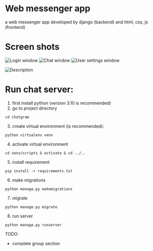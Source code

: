 # Web messenger app
a web messenger app developed by django (backend) and html, css, js (frontend)

# Screen shots
![Login window](https://github.com/user-attachments/assets/fd3a8ebd-f1ce-49ba-86c1-cf3df5218159)
![Chat window](https://github.com/user-attachments/assets/6446b417-3b24-4174-a37b-7a07f0ebf9ca)
![User settings window](https://github.com/user-attachments/assets/437b9815-2bfd-4b8d-8073-fe50be9ce8d0)

<img src="https://github.com/user-attachments/assets/fd3a8ebd-f1ce-49ba-86c1-cf3df5218159" alt="Description" loading="lazy" />




# Run chat server:
1. first install python (version 3.10 is recommended)
2. go to project directory
```
cd chatgram
```
3. create virtual environment (is recommended):
```
python virtualenv venv
```
4. activate virtual environment
```
cd venv/scripts & activate & cd ../..
```
5. install requirement
```
pip install -r requirements.txt
```
6. make migrations
```
python manage.py makemigrations
```
7. migrate
```
python manage.py migrate
```
8. run server
```
python manage.py runserver
```

TODO:
  - complete group section
